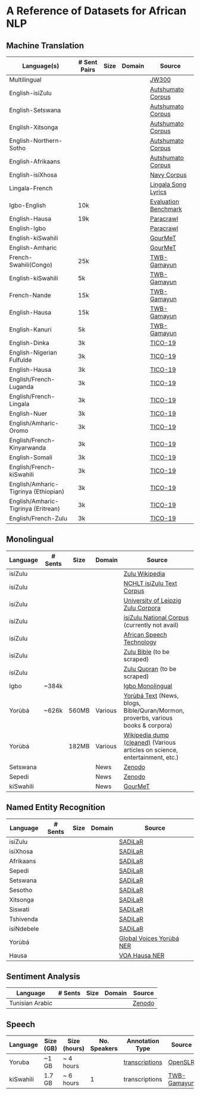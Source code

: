 # A Reference of Datasets for African NLP

## Machine Translation 

| Language(s) | # Sent Pairs | Size | Domain | Source |
|------|--------|--------|--------|--------|
| Multilingual | | | | [JW300](http://opus.nlpl.eu/JW300.php) |
| English-isiZulu | | | | [Autshumato Corpus](https://rma.nwu.ac.za/index.php/autshumato-eng-zu-parallel-corpora.html) |
| English-Setswana | | | | [Autshumato Corpus](http://rma.nwu.ac.za/index.php/resource-catalogue/autshumato-english-setswana-multi-bilingual-corpus.html)  |
| English-Xitsonga | | | | [Autshumato Corpus](http://rma.nwu.ac.za/index.php/resource-catalogue/autshumato-english-xitsonga-bilingual-corpus.html)  |
| English-Northern-Sotho | | | | [Autshumato Corpus](https://repo.sadilar.org/handle/20.500.12185/402)  |
| English-Afrikaans | | | | [Autshumato Corpus](https://repo.sadilar.org/handle/20.500.12185/397)  |
| English-isiXhosa | | | | [Navy Corpus](http://opus.nlpl.eu/XhosaNavy.php) |
| Lingala-French | | | | [Lingala Song Lyrics](https://github.com/espoirMur/songs_lyrics_webscrap) |
| Igbo-English  |10k| | | [Evaluation Benchmark](https://github.com/IgnatiusEzeani/IGBONLP/tree/master/ig_en_mt) |
| English-Hausa | 19k | | | [Paracrawl](https://s3.amazonaws.com/web-language-models/paracrawl/bonus/en-ha.txt.gz) |
| English-Igbo |  | | | [Paracrawl](https://s3.amazonaws.com/web-language-models/paracrawl/bonus/en-ig.txt.gz) |
| English-kiSwahili |  | | | [GourMeT](http://opus.nlpl.eu/GoURMET.php) |
| English-Amharic |  | | | [GourMeT](http://opus.nlpl.eu/GoURMET.php) |
| French-Swahili(Congo) | 25k | | | [TWB-Gamayun](https://gamayun.translatorswb.org/data/) |
| English-kiSwahili | 5k | | | [TWB-Gamayun](https://gamayun.translatorswb.org/data/) |
| French-Nande | 15k | | | [TWB-Gamayun](https://gamayun.translatorswb.org/data/) |
| English-Hausa | 15k | | | [TWB-Gamayun](https://gamayun.translatorswb.org/data/) |
| English-Kanuri | 5k | | | [TWB-Gamayun](https://gamayun.translatorswb.org/data/) |
| English-Dinka | 3k | | | [TICO-19](https://tico-19.github.io/) |
| English-Nigerian Fulfulde | 3k | | | [TICO-19](https://tico-19.github.io/) |
| English-Hausa | 3k | | | [TICO-19](https://tico-19.github.io/) |
| English/French-Luganda | 3k | | | [TICO-19](https://tico-19.github.io/) |
| English/French-Lingala | 3k | | | [TICO-19](https://tico-19.github.io/) |
| English-Nuer | 3k | | | [TICO-19](https://tico-19.github.io/) |
| English/Amharic-Oromo | 3k | | | [TICO-19](https://tico-19.github.io/) |
| English/French-Kinyarwanda | 3k | | | [TICO-19](https://tico-19.github.io/) |
| English-Somali | 3k | | | [TICO-19](https://tico-19.github.io/) |
| English/French-kiSwahili | 3k | | | [TICO-19](https://tico-19.github.io/) |
| English/Amharic-Tigrinya (Ethiopian) | 3k | | | [TICO-19](https://tico-19.github.io/) |
| English/Amharic-Tigrinya (Eritrean) | 3k | | | [TICO-19](https://tico-19.github.io/) |
| English/French-Zulu | 3k | | | [TICO-19](https://tico-19.github.io/) |


## Monolingual

| Language | # Sents | Size | Domain |  Source |
|------|--------|--------|--------|--------|
|  isiZulu  | | | | [Zulu Wikipedia](https://ftp.acc.umu.se/mirror/wikimedia.org/dumps/zuwiki/)  |
|  isiZulu  | | | | [NCHLT isiZulu Text Corpus](https://rma.nwu.ac.za/index.php/isizulu-nchlt-text-corpora.html)  |
|  isiZulu  | | | | [University of Leipzig Zulu Corpora](http://corpora.uni-leipzig.de/en?corpusId=zul_mixed_2016)  |
|  isiZulu  | | | | [isiZulu National Corpus](https://iznc.ukzn.ac.za/) (currently not avail) |
|  isiZulu  | | | | [African Speech Technology](https://rma.nwu.ac.za/index.php/resource-catalogue/ast-corpus-isizulu.html)  |
|  isiZulu  | | | | [Zulu Bible](https://raw.githubusercontent.com/christos-c/bible-corpus/master/bibles/Zulu-NT.xml) (to be scraped) |
|  isiZulu  | | | | [Zulu Quoran](http://idmdawah.co.za/wp-content/uploads/2015/07/zulu-quran1.pdf) (to be scraped) |
|  Igbo     |~384k| | | [Igbo Monolingual](https://github.com/IgnatiusEzeani/IGBONLP/tree/master/ig_monoling)|
|  Yorùbá | ~626k | 560MB | Various | [Yorùbá Text](https://github.com/Niger-Volta-LTI/yoruba-text) (News, blogs, Bible/Quran/Mormon, proverbs, various books & corpora)  |
|  Yorùbá | | 182MB | Various | [Wikipedia dump (cleaned)](https://github.com/tosingithub/ydesk/) (Various articles on science, entertainment, etc.) |
|  Setswana  | | | News | [Zenodo](https://zenodo.org/record/3668495)  |
|  Sepedi  | | | News | [Zenodo](https://zenodo.org/record/3668495)  |
| kiSwahili |  | | News | [GourMeT](https://gourmet-project.eu/data-model-releases/) |

## Named Entity Recognition

| Language | # Sents | Size | Domain |  Source |
|------|--------|--------|--------|--------|
|  isiZulu  | | | | [SADiLaR](https://repo.sadilar.org/handle/20.500.12185/319)  |
|  isiXhosa | | | | [SADiLaR](https://repo.sadilar.org/handle/20.500.12185/312)  |
|  Afrikaans  | | | | [SADiLaR](https://repo.sadilar.org/handle/20.500.12185/299)  |
|  Sepedi   | | | | [SADiLaR](https://repo.sadilar.org/handle/20.500.12185/328)  |
|  Setswana  | | | | [SADiLaR](https://repo.sadilar.org/handle/20.500.12185/341)  |
|  Sesotho   | | | | [SADiLaR](https://repo.sadilar.org/handle/20.500.12185/334)  |
|  Xitsonga  | | | | [SADiLaR](https://repo.sadilar.org/handle/20.500.12185/362)  |
|  Siswati | | | | [SADiLaR](https://repo.sadilar.org/handle/20.500.12185/346)  |
|  Tshivenda | | | | [SADiLaR](https://repo.sadilar.org/handle/20.500.12185/355)  |
|  isiNdebele | | | | [SADiLaR](https://repo.sadilar.org/handle/20.500.12185/306)  |
|  Yorùbá | | | | [Global Voices Yorùbá NER](https://github.com/ajesujoba/YorubaTwi-Embedding/tree/master/Yoruba/Yor%C3%B9b%C3%A1-NER)  |
|  Hausa | | | | [VOA Hausa NER](https://github.com/uds-lsv/transfer-distant-transformer-african/tree/master/data/hausa_ner)  |

## Sentiment Analysis
| Language | # Sents | Size | Domain |  Source |
|------|--------|--------|--------|--------|
|  Tunisian Arabic  | | | | [Zenodo](https://zenodo.org/record/4275240)  |



## Speech

| Language | Size (GB) | Size (hours)| No. Speakers | Annotation Type | Source |
|------|--------|--------|--------|--------|--------|
|Yoruba| ~1 GB  | ~ 4 hours| |[transcriptions](https://www.openslr.org/resources/86/annotation_info.txt) | [OpenSLR](https://openslr.org/86/)|
|kiSwahili| 1.7 GB  | ~ 6 hours| 1 | transcriptions | [TWB-Gamayun](https://gamayun.translatorswb.org/data/)|

